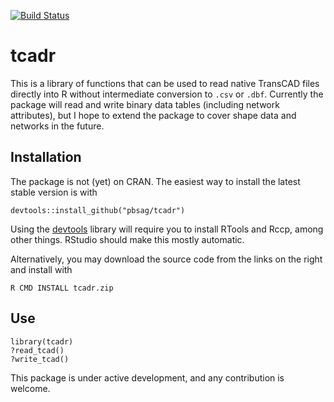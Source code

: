 [![Build Status](https://travis-ci.org/pbsag/tcadr.svg?branch=master)](https://travis-ci.org/pbsag/tcadr)

tcadr
==============

This is a library of functions that can be used to read native TransCAD files
directly into R without intermediate conversion to `.csv` or `.dbf`. Currently 
the package will read and write binary data tables (including network
attributes), but I hope to extend the package to cover shape data and networks
in the future.

Installation
--------------
The package is not (yet) on CRAN. The easiest way to install the latest stable
version is with

    devtools::install_github("pbsag/tcadr")
    
Using the [devtools](https://github.com/hadley/devtools) library will require you
to install RTools and Rccp, among other things. RStudio should make this mostly
automatic.

Alternatively, you may download the source code from the links on the right and
install with 

    R CMD INSTALL tcadr.zip

Use
--------------

    library(tcadr)
    ?read_tcad()
    ?write_tcad()
    

This package is under active development, and any contribution is welcome.


